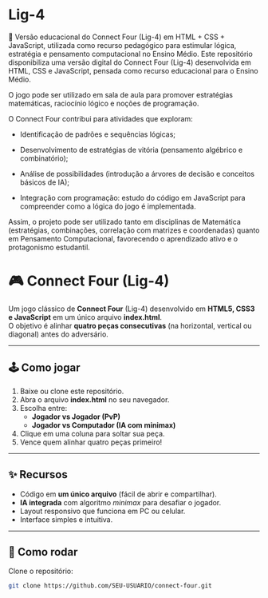 # Lig-4
🧩 Versão educacional do Connect Four (Lig-4) em HTML + CSS + JavaScript, utilizada como recurso pedagógico para estimular lógica, estratégia e pensamento computacional no Ensino Médio. Este repositório disponibiliza uma versão digital do Connect Four (Lig-4) desenvolvida em HTML, CSS e JavaScript, pensada como recurso educacional para o Ensino Médio. 

O jogo pode ser utilizado em sala de aula para promover estratégias matemáticas, raciocínio lógico e noções de programação.

O Connect Four contribui para atividades que exploram:

- Identificação de padrões e sequências lógicas;

- Desenvolvimento de estratégias de vitória (pensamento algébrico e combinatório);

- Análise de possibilidades (introdução a árvores de decisão e conceitos básicos de IA);

- Integração com programação: estudo do código em JavaScript para compreender como a lógica do jogo é implementada.

Assim, o projeto pode ser utilizado tanto em disciplinas de Matemática (estratégias, combinações, correlação com matrizes e coordenadas) quanto em Pensamento Computacional, favorecendo o aprendizado ativo e o protagonismo estudantil.

# 🎮 Connect Four (Lig-4)

Um jogo clássico de **Connect Four** (Lig-4) desenvolvido em **HTML5, CSS3 e JavaScript** em um único arquivo **index.html**.  
O objetivo é alinhar **quatro peças consecutivas** (na horizontal, vertical ou diagonal) antes do adversário.

---

## 🕹️ Como jogar
1. Baixe ou clone este repositório.
2. Abra o arquivo **index.html** no seu navegador.
3. Escolha entre:
   - **Jogador vs Jogador (PvP)**  
   - **Jogador vs Computador (IA com minimax)**  
4. Clique em uma coluna para soltar sua peça.
5. Vence quem alinhar quatro peças primeiro!

---

## ✨ Recursos
- Código em **um único arquivo** (fácil de abrir e compartilhar).  
- **IA integrada** com algoritmo *minimax* para desafiar o jogador.  
- Layout responsivo que funciona em PC ou celular.  
- Interface simples e intuitiva.  

---

## 🚀 Como rodar
Clone o repositório:
```bash
git clone https://github.com/SEU-USUARIO/connect-four.git

